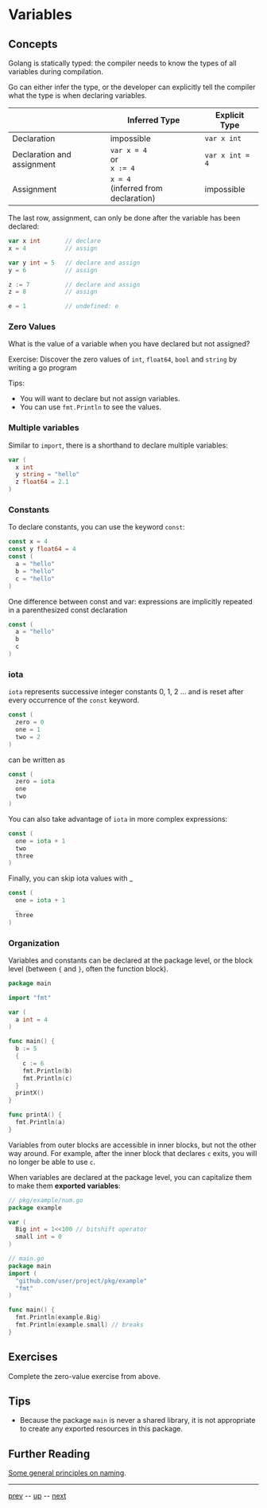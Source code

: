 # Variables

## Concepts

Golang is statically typed: the compiler needs to know the types of all variables during compilation.

Go can either infer the type, or the developer can explicitly tell the compiler what the type is when declaring variables.

|  | Inferred Type | Explicit Type |
|--|--|--|
|Declaration |  impossible | `var x int` |
|Declaration and assignment | `var x = 4`<br>or<br>`x := 4`| `var x int = 4`
| Assignment | `x = 4`<br>(inferred from declaration) | impossible |

The last row, assignment, can only be done after the variable has been declared:

```go
var x int       // declare
x = 4           // assign

var y int = 5   // declare and assign
y = 6           // assign

z := 7          // declare and assign
z = 8           // assign

e = 1           // undefined: e
```

### Zero Values

What is the value of a variable when you have declared but not assigned?

Exercise: Discover the zero values of `int`, `float64`, `bool` and `string` by writing a go program

Tips:
- You will want to declare but not assign variables.
- You can use `fmt.Println` to see the values.

### Multiple variables


Similar to `import`, there is a shorthand to declare multiple variables:

```go
var (
  x int
  y string = "hello"
  z float64 = 2.1
)
```

### Constants

To declare constants, you can use the keyword `const`:

```go
const x = 4
const y float64 = 4
const (
  a = "hello"
  b = "hello"
  c = "hello"
)
```

One difference between const and var: expressions are implicitly repeated in a paren­thesized const declaration

```go
const (
  a = "hello"
  b
  c
)
```

### iota

`iota` represents successive integer constants 0, 1, 2 ... and is reset after every occurrence of the `const` keyword.

```go
const (
  zero = 0
  one = 1
  two = 2
)
```
can be written as
```go
const (
  zero = iota
  one
  two
)
```

You can also take advantage of `iota` in more complex expressions:

```go
const (
  one = iota + 1
  two
  three
)
```

Finally, you can skip iota values with _

```go
const (
  one = iota + 1
  _
  three
)
```

### Organization

Variables and constants can be declared at the package level, or the block level (between `{` and `}`, often the function block).

```go
package main

import "fmt"

var (
  a int = 4
)

func main() {
  b := 5
  {
    c := 6
    fmt.Println(b)
    fmt.Println(c)
  }
  printX()
}

func printA() {
  fmt.Println(a)
}
```

Variables from outer blocks are accessible in inner blocks, but not the other way around. For example, after the inner block that declares `c` exits, you will no longer be able to use `c`.

When variables are declared at the package level, you can capitalize them to make them **exported variables**:
```go
// pkg/example/num.go
package example

var (
  Big int = 1<<100 // bitshift operator
  small int = 0
)
```
```go
// main.go
package main
import (
  "github.com/user/project/pkg/example"
  "fmt"
)

func main() {
  fmt.Println(example.Big)
  fmt.Println(example.small) // breaks
}
```

## Exercises

Complete the zero-value exercise from above.

## Tips

- Because the package `main` is never a shared library, it is not appropriate to create any exported resources in this package.

## Further Reading

[Some general principles on naming](https://talks.golang.org/2014/names.slide).

---

[prev](2.1.md) -- [up](Readme.md) -- [next](2.3.md)